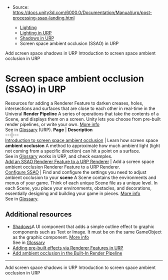 * Source: https://docs.unity3d.com/6000.0/Documentation/Manual/urp/post-processing-ssao-landing.html

  * [Lighting](https://docs.unity3d.com/6000.0/Documentation/Manual/LightingOverview.html)
  * [Lighting in URP](https://docs.unity3d.com/6000.0/Documentation/Manual/urp/lighting-landing.html)
  * [Shadows in URP](https://docs.unity3d.com/6000.0/Documentation/Manual/urp/Shadows-in-URP.html)
  * Screen space ambient occlusion (SSAO) in URP


[](https://docs.unity3d.com/6000.0/Documentation/Manual/urp/renderer-feature-screen-space-shadows.html)
Add screen space shadows in URP
[](https://docs.unity3d.com/6000.0/Documentation/Manual/urp/post-processing-ssao.html)
Introduction to screen space ambient occlusion in URP
# Screen space ambient occlusion (SSAO) in URP
Resources for adding a Renderer Feature to darken creases, holes, intersections and surfaces that are close to each other in real-time in the Univeral **Render Pipeline** A series of operations that take the contents of a Scene, and displays them on a screen. Unity lets you choose from pre-built render pipelines, or write your own. [More info](https://docs.unity3d.com/6000.0/Documentation/Manual/render-pipelines.html)  
See in [Glossary](https://docs.unity3d.com/6000.0/Documentation/Manual/Glossary.html#Renderpipeline) (URP).
**Page** | **Description**  
---|---  
[Introduction to screen space ambient occlusion](https://docs.unity3d.com/6000.0/Documentation/Manual/urp/post-processing-ssao.html) | Learn how screen space **ambient occlusion** A method to approximate how much ambient light (light not coming from a specific direction) can hit a point on a surface.  
See in [Glossary](https://docs.unity3d.com/6000.0/Documentation/Manual/Glossary.html#Ambientocclusion) works in URP, and check examples.  
[Add an SSAO Renderer Feature to a URP Renderer](https://docs.unity3d.com/6000.0/Documentation/Manual/urp/add-ssao-renderer-feature-to-renderer.html) | Add a screen space ambient occlusion Renderer Feature to a URP Renderer.  
[Configure SSAO](https://docs.unity3d.com/6000.0/Documentation/Manual/urp/ssao-renderer-feature-reference.html) | Find and configure the settings you need to adjust ambient occlusion to your **scene** A Scene contains the environments and menus of your game. Think of each unique Scene file as a unique level. In each Scene, you place your environments, obstacles, and decorations, essentially designing and building your game in pieces. [More info](https://docs.unity3d.com/6000.0/Documentation/Manual/CreatingScenes.html)  
See in [Glossary](https://docs.unity3d.com/6000.0/Documentation/Manual/Glossary.html#Scene).  
## Additional resources
  * [Shadows](https://docs.unity3d.com/6000.0/Documentation/Manual/Shadows.html)A UI component that adds a simple outline effect to graphic components such as Text or Image. It must be on the same GameObject as the graphic component. [More info](https://docs.unity3d.com/6000.0/Documentation/Manual/https:/docs.unity3d.com/Packages/com.unity.ugui@latest/index.html?subfolder=/manual/script-Shadow.html)  
See in [Glossary](https://docs.unity3d.com/6000.0/Documentation/Manual/Glossary.html#Shadow)
  * [Adding pre-built effects via Renderer Features in URP](https://docs.unity3d.com/6000.0/Documentation/Manual/urp/urp-renderer-feature-landing.html)
  * [Add ambient occlusion in the Built-In Render Pipeline](https://docs.unity3d.com/6000.0/Documentation/Manual/LightingBakedAmbientOcclusion.html)


* * *
[](https://docs.unity3d.com/6000.0/Documentation/Manual/urp/renderer-feature-screen-space-shadows.html)
Add screen space shadows in URP
[](https://docs.unity3d.com/6000.0/Documentation/Manual/urp/post-processing-ssao.html)
Introduction to screen space ambient occlusion in URP
